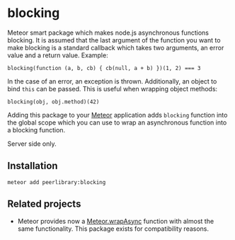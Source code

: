 blocking
========

Meteor smart package which makes node.js asynchronous functions blocking. It is assumed that the last argument of the
function you want to make blocking is a standard callback which takes two arguments, an error value and a return value.
Example:

    blocking(function (a, b, cb) { cb(null, a + b) })(1, 2) === 3

In the case of an error, an exception is thrown. Additionally, an object to bind `this` can be passed. This is useful when
wrapping object methods:

    blocking(obj, obj.method)(42)

Adding this package to your [Meteor](http://www.meteor.com/) application adds `blocking` function into the global scope
which you can use to wrap an asynchronous function into a blocking function.

Server side only.

Installation
------------

```
meteor add peerlibrary:blocking
```

Related projects
----------------

* Meteor provides now a [Meteor.wrapAsync](http://docs.meteor.com/#/full/meteor_wrapasync) function with almost the same functionality. This package exists for compatibility reasons.
